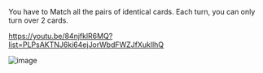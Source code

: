 You have to Match all the pairs of identical cards. Each turn, you can only turn over 2 cards.

https://youtu.be/84njfklR6MQ?list=PLPsAKTNJ6ki64ejJorWbdFWZJfXukllhQ

 ![image](https://user-images.githubusercontent.com/57833638/179469143-40fdb517-63f6-4ceb-9ab5-6e5303dec8e0.png)
